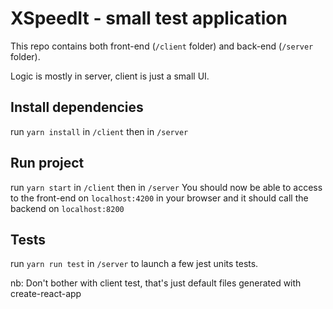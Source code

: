 # XSpeedIt - small test application

This repo contains both front-end (`/client` folder) and back-end (`/server` folder).

Logic is mostly in server, client is just a small UI.

## Install dependencies

run `yarn install` in `/client` then in `/server`

## Run project

run `yarn start` in `/client` then in `/server`
You should now be able to access to the front-end on `localhost:4200` in your browser and it should call
the backend on `localhost:8200`

## Tests

run `yarn run test` in `/server` to launch a few jest units tests.

nb: Don't bother with client test, that's just default files generated with create-react-app
